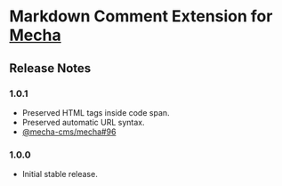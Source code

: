 Markdown Comment Extension for [Mecha](https://github.com/mecha-cms/mecha)
==========================================================================

Release Notes
-------------

### 1.0.1

 - Preserved HTML tags inside code span.
 - Preserved automatic URL syntax.
 - [@mecha-cms/mecha#96](https://github.com/mecha-cms/mecha/issues/96)

### 1.0.0

 - Initial stable release.
